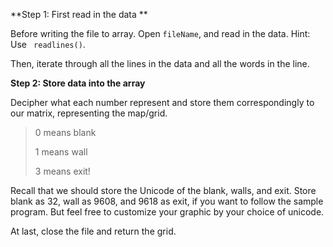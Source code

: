 <!--title={Write File to Array}-->

<!--badges={Python:16}-->

<!--concepts={2D Lists,Indexing 2D Lists, File Input Output}-->

**Step 1: First read in the data ** 

Before writing the file to array. Open `fileName`, and read in the data. Hint: Use ` readlines()`.

Then, iterate through all the lines in the data and all the words in the line. 

**Step 2: Store data into the array**

Decipher what each number represent and store them correspondingly to our matrix, representing the map/grid. 

>0 means blank
>
>1 means wall
>
>3 means exit!

Recall that we should store the Unicode of the blank, walls, and exit.  Store blank as 32, wall as 9608, and 9618 as exit, if you want to follow the sample program. But feel free to customize your graphic by your choice of unicode.

At last, close the file and return the grid.